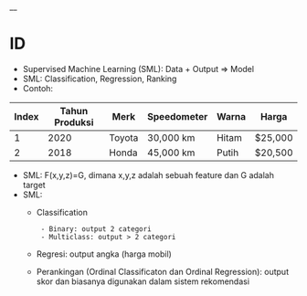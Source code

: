 __

# ID

* Supervised Machine Learning (SML): Data + Output => Model
* SML: Classification, Regression, Ranking
* Contoh:

| Index | Tahun Produksi | Merk      | Speedometer | Warna   | Harga   |
|-------|----------------|-----------|-------------|---------|---------|
| 1     | 2020           | Toyota    | 30,000 km   | Hitam   | $25,000 |
| 2     | 2018           | Honda     | 45,000 km   | Putih   | $20,500 |

* SML: F(x,y,z)=G, dimana x,y,z adalah sebuah feature dan G adalah target
* SML:
  * Classification
    
         - Binary: output 2 categori
         - Multiclass: output > 2 categori
    
  * Regresi: output angka (harga mobil)
  * Perankingan (Ordinal Classificaton dan Ordinal Regression): output skor dan biasanya digunakan dalam sistem rekomendasi

